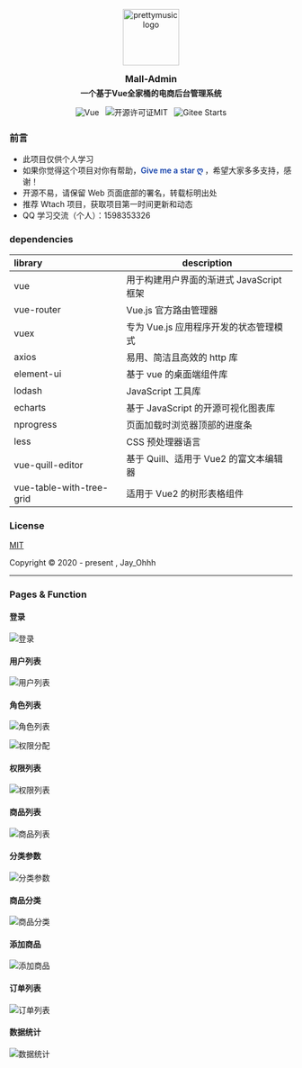<P align="center"><img width="100" src="http://jay_ohhh.gitee.io/imagehosting/mall-admin/logo.jpg" alt="prettymusic logo">
</p>
<h3 align="center" style="margin:10px 0 0;">Mall-Admin</h3>
<h4 align="center" style="margin:5px 0 0;">一个基于Vue全家桶的电商后台管理系统</h4>
<p align="center">
    <img src="https://img.shields.io/static/v1?label=&message=Vue&style=flat-square&color=41b883" alt="Vue">&ensp;
    <img src="https://img.shields.io/badge/license-MIT-brightgreen" alt="开源许可证MIT">&ensp;
    <img src="https://gitee.com/Jay_Ohhh/mall-admin/badge/star.svg?theme=dark" alt="Gitee Starts">
</p>

### 前言

- 此项目仅供个人学习
- 如果你觉得这个项目对你有帮助，<span style="color:#1240AB;font-weight:600;">Give me a star ღ </span>，希望大家多多支持，感谢！
- 开源不易，请保留 Web 页面底部的署名，转载标明出处
- 推荐 Wtach 项目，获取项目第一时间更新和动态
- QQ 学习交流（个人）：1598353326

### dependencies

| library                  | description                              |
| :----------------------- | ---------------------------------------- |
| vue                      | 用于构建用户界面的渐进式 JavaScript 框架 |
| vue-router               | Vue.js 官方路由管理器                    |
| vuex                     | 专为 Vue.js 应用程序开发的状态管理模式   |
| axios                    | 易用、简洁且高效的 http 库               |
| element-ui               | 基于 vue 的桌面端组件库                  |
| lodash                   | JavaScript 工具库                        |
| echarts                  | 基于 JavaScript 的开源可视化图表库       |
| nprogress                | 页面加载时浏览器顶部的进度条             |
| less                     | CSS 预处理器语言                         |
| vue-quill-editor         | 基于 Quill、适用于 Vue2 的富文本编辑器   |
| vue-table-with-tree-grid | 适用于 Vue2 的树形表格组件               |

### License

[MIT](https://opensource.org/licenses/MIT)

Copyright © 2020 - present , Jay_Ohhh

---

### Pages & Function

#### 登录

![登录](http://jay_ohhh.gitee.io/imagehosting/mall-admin/login.png)

#### 用户列表

![用户列表](http://jay_ohhh.gitee.io/imagehosting/mall-admin/user-list.png)

#### 角色列表

![角色列表](http://jay_ohhh.gitee.io/imagehosting/mall-admin/character-list.png)

![权限分配](http://jay_ohhh.gitee.io/imagehosting/mall-admin/character-distribution.png)

#### 权限列表

![权限列表](http://jay_ohhh.gitee.io/imagehosting/mall-admin/right-list.png)

#### 商品列表

![商品列表](http://jay_ohhh.gitee.io/imagehosting/mall-admin/item-list.png)

#### 分类参数

![分类参数](http://jay_ohhh.gitee.io/imagehosting/mall-admin/variety-parameters.png)

#### 商品分类

![商品分类](http://jay_ohhh.gitee.io/imagehosting/mall-admin/item-variety.png)

#### 添加商品

![添加商品](http://jay_ohhh.gitee.io/imagehosting/mall-admin/add-item.png)

#### 订单列表

![订单列表](http://jay_ohhh.gitee.io/imagehosting/mall-admin/order-list.png)

#### 数据统计

![数据统计](http://jay_ohhh.gitee.io/imagehosting/mall-admin/statistic.png)
